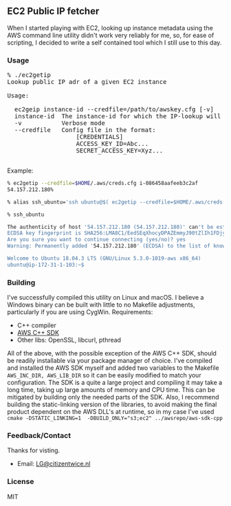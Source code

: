 ## EC2 Public IP fetcher

When I started playing with EC2, looking up instance metadata using the AWS command line utility didn't work very reliably for me, so, for ease of scripting, I decided to write a self contained tool which I still use to this day.

### Usage
<pre>
% ./ec2getip           
Lookup public IP adr of a given EC2 instance

Usage:

  ec2geip instance-id --credfile=/path/to/awskey.cfg [-v]
  instance-id  The instance-id for which the IP-lookup will be attempted
  -v           Verbose mode
  --credfile   Config file in the format:
                   [CREDENTIALS]
                   ACCESS_KEY_ID=Abc...
                   SECRET_ACCESS_KEY=Xyz...

</pre>

Example:

```bash
% ec2getip --credfile=$HOME/.aws/creds.cfg i-086458aafeeb3c2af 
54.157.212.180%                                                                                                                                                                               

% alias ssh_ubuntu='ssh ubuntu@$( ec2getip --credfile=$HOME/.aws/creds.cfg i-086458aafeeb3c2af  )  -i $HOME/.ssh/id_ec2.txt '

% ssh_ubuntu

The authenticity of host '54.157.212.180 (54.157.212.180)' can't be established.
ECDSA key fingerprint is SHA256:LMA8C1/EedSEqXhocyDPAZEmmyJ90tZlIh1FDjy3wow.
Are you sure you want to continue connecting (yes/no)? yes
Warning: Permanently added '54.157.212.180' (ECDSA) to the list of known hosts.

Welcome to Ubuntu 18.04.3 LTS (GNU/Linux 5.3.0-1019-aws x86_64)
ubuntu@ip-172-31-1-103:~$ 
```

### Building
I've successfully compiled this utility on Linux and macOS. I believe a Windows binary can be built with little to no Makefile adjustments, particularly if you are using CygWin.
Requirements:
* C++ compiler
* [AWS C++ SDK](https://www.google.com/search?q=AWS+C%2B%2B+SDK)
* Other libs: OpenSSL, libcurl, pthread

All of the above, with the possible exception of the AWS C++ SDK, should be readily installable via your package manager of choice.
I've compiled and installed the AWS SDK myself and added two variables to the Makefile `AWS_INC_DIR, AWS_LIB_DIR` so it can be easily modified to match your configuration. 
The SDK is a quite a large project and compiling it may take a long time, taking up large amounts of memory and CPU time. This can be mitigated by building only the needed parts of the SDK. Also, I recommend building the static-linking version of the libraries, to avoid making the final product dependent on the AWS DLL's at runtime, so in my case I've used `cmake -DSTATIC_LINKING=1  -DBUILD_ONLY="s3;ec2" ../awsrepo/aws-sdk-cpp`

### Feedback/Contact
Thanks for visting.
* Email: [LG@citizentwice.nl](mailto:GIT@THLG.nl)

### License
MIT

